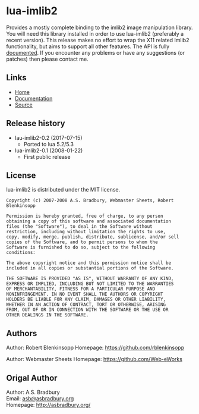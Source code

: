 # lua-imlib2

Provides a mostly complete binding to the imlib2 image manipulation library.  
You will need this library installed in order to use lua-imlib2 (preferably a 
recent version). This release makes no effort to wrap the X11 related Imlib2 
functionality, but aims to support all other features. The API is fully 
[documented](http://asbradbury.org/projects/lua-imlib2/doc/). If you encounter 
any problems or have any suggestions (or patches) then please contact me.

## Links
* [Home](http://asbradbury.org/projects/lua-imlib2/)
* [Documentation](http://asbradbury.org/projects/lua-imlib2/doc/)
* [Source](https://github.com/rblenkinsopp/lua-imlib2)

## Release history
* lau-imlib2-0.2 (2017-07-15)
  * Ported to lua 5.2/5.3
* lua-imlib2-0.1 (2008-01-22)
  * First public release

## License
lua-imlib2 is distributed under the MIT license.

    Copyright (c) 2007-2008 A.S. Bradbury, Webmaster Sheets, Robert Blenkinsopp

    Permission is hereby granted, free of charge, to any person
    obtaining a copy of this software and associated documentation
    files (the "Software"), to deal in the Software without
    restriction, including without limitation the rights to use,
    copy, modify, merge, publish, distribute, sublicense, and/or sell
    copies of the Software, and to permit persons to whom the
    Software is furnished to do so, subject to the following
    conditions:

    The above copyright notice and this permission notice shall be
    included in all copies or substantial portions of the Software.

    THE SOFTWARE IS PROVIDED "AS IS", WITHOUT WARRANTY OF ANY KIND,
    EXPRESS OR IMPLIED, INCLUDING BUT NOT LIMITED TO THE WARRANTIES
    OF MERCHANTABILITY, FITNESS FOR A PARTICULAR PURPOSE AND
    NONINFRINGEMENT. IN NO EVENT SHALL THE AUTHORS OR COPYRIGHT
    HOLDERS BE LIABLE FOR ANY CLAIM, DAMAGES OR OTHER LIABILITY,
    WHETHER IN AN ACTION OF CONTRACT, TORT OR OTHERWISE, ARISING
    FROM, OUT OF OR IN CONNECTION WITH THE SOFTWARE OR THE USE OR
    OTHER DEALINGS IN THE SOFTWARE.

## Authors
Author: Robert Blenkinsopp
Homepage: <https://github.com/rblenkinsopp>

Author: Webmaster Sheets
Homepage: <https://github.com/Web-eWorks>

## Origal Author
Author: A.S. Bradbury  
Email: <asb@asbradbury.org>  
Homepage: <http://asbradbury.org/>
